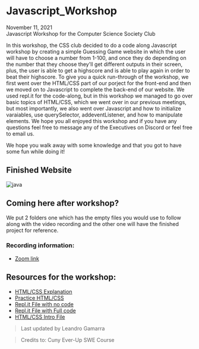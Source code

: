 # Javascript_Workshop
<p> November 11, 2021 <br>
Javascript Workshop for the Computer Science Society Club </p>

In this workshop, the CSS club decided to do a code along Javascript workshop by creating a simple Guessing Game website in which the user will have to choose a number from 1-100, and once they do depending on the number that they choose they'll get different outputs in their screen, plus, the user is able to get a highscore and is able to play again in order to beat their highscore. To give you a quick run-through of the workshop, we first went over the HTML/CSS part of our porject for the front-end and then we moved on to Javascript to complete the back-end of our website.
We used repl.it for the code-along, but in this workshop we managed to go over basic topics of HTML/CSS, which we went over in our previous meetings, but most importantly, we also went over Javascript and how to initialize varaiables, use querySelector, addeventListener, and how to manipulate elements. We hope you all enjoyed this workshop and if you have any questions feel free to message any of the Executives on Discord or feel free to email us.

We hope you walk away with some knowledge and that you got to have some fun while doing it!
## Finished Website
![java](https://user-images.githubusercontent.com/33881291/141372080-0f9866f4-aec0-4c8d-a7d3-45281ee24133.gif)

## Coming here after workshop?
We put 2 folders one which has the empty files you would use to follow along with the video recording and 
the other one will have the finished project for reference.

### Recording information:
- [Zoom link](https://zoom.us/rec/share/gseyg-3zFQWjGBAQIzqMEo1nPjTDXQennf1dBQRo-5X_jd7jf7FzxUR07XeYGuyT.hhzA6NvRHuMIGvf4)

## Resources for the workshop:
- [HTML/CSS Explanation](https://www.w3schools.com/html/default.asp)
- [Practice HTML/CSS](https://www.codecademy.com/catalog/language/html-css)
- [Repl.it File with no code](https://replit.com/@r0m3c/CSSJAVAWKSP#index.html)
- [Repl.it File with Full code](https://replit.com/@r0m3c/CSSJAVA#index.html)
- [HTML/CSS Intro File](https://docs.google.com/document/d/1TKhnlKSJMRDLmXN1n9rSVQdTPkIKaTUJseHvtSdSfag/edit)


> Last updated by Leandro Gamarra

> Credits to: Cuny Ever-Up SWE Course
